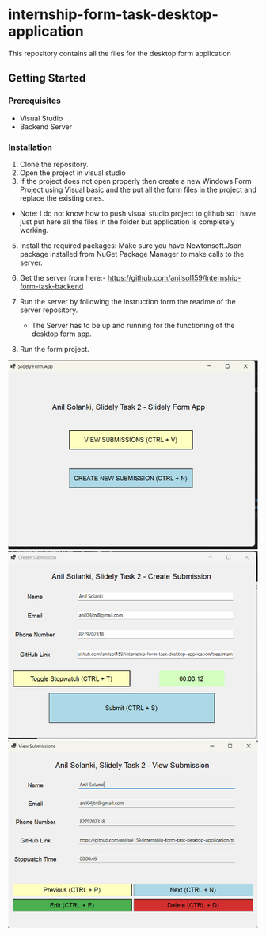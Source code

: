 # internship-form-task-desktop-application
This repository contains all the files for the desktop form application

## Getting Started

### Prerequisites

- Visual Studio
- Backend Server

### Installation

1. Clone the repository.
2. Open the project in visual studio
3. If the project does not open properly then create a new Windows Form Project using Visual basic and the put all the form files in the project and replace the existing ones.
- Note: I do not know how to push visual studio project to github so I have just put here all the files in the folder but application is completely working.
5. Install the required packages:
   Make sure you have Newtonsoft.Json package installed from NuGet Package Manager to make calls to the server.

6. Get the server from here:- https://github.com/anilsol159/Internship-form-task-backend
7. Run the server by following the instruction form the readme of the server repository.
   - The Server has to be up and running for the functioning of the desktop form app.
9. Run the form project.

![Alt text](/Form1%20screenshot.png)
![Alt text](/Form2%20screenshot.png)
![Alt text](/Form3%20screenshot.png)
